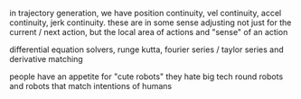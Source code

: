 in trajectory generation, we have position continuity, vel continuity, accel continuity, jerk continuity.
these are in some sense adjusting not just for the current / next action, but the local area of actions and "sense" of an action

differential equation solvers, runge kutta, fourier series / taylor series and derivative matching

people have an appetite for "cute robots"
they hate big tech
round robots and robots that match intentions of humans